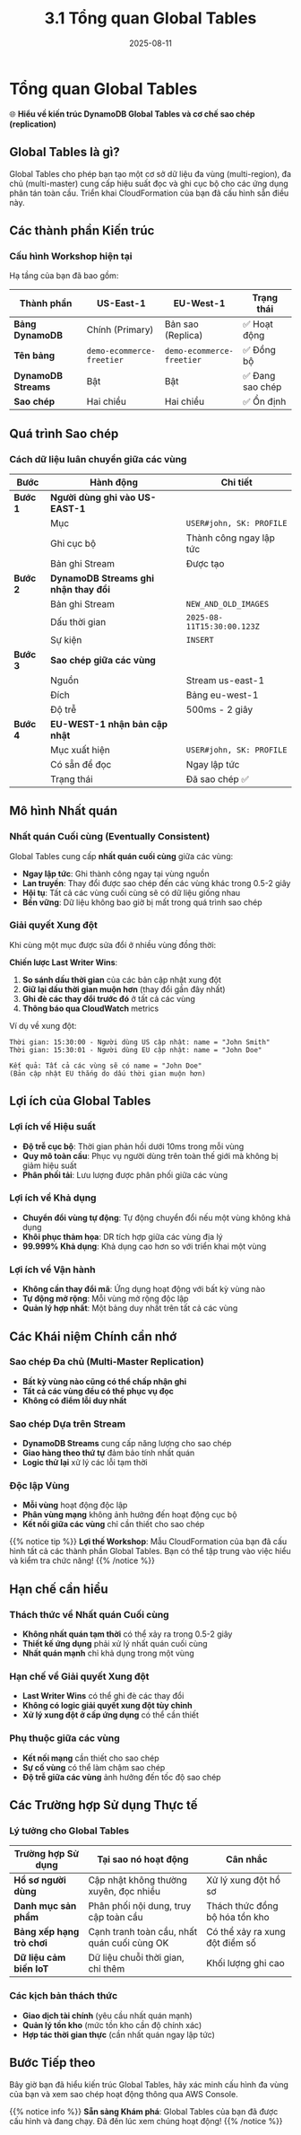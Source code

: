 ﻿---
title : "3.1 Tổng quan Global Tables"
date : "2025-08-11"
weight : 31
chapter : false
pre : " <b> 3.1 </b> "
---

# Tổng quan Global Tables

🌐 **Hiểu về kiến trúc DynamoDB Global Tables và cơ chế sao chép (replication)**

## Global Tables là gì?

Global Tables cho phép bạn tạo một cơ sở dữ liệu đa vùng (multi-region), đa chủ (multi-master) cung cấp hiệu suất đọc và ghi cục bộ cho các ứng dụng phân tán toàn cầu. Triển khai CloudFormation của bạn đã cấu hình sẵn điều này.

## Các thành phần Kiến trúc

### Cấu hình Workshop hiện tại

Hạ tầng của bạn đã bao gồm:

| Thành phần | US-East-1 | EU-West-1 | Trạng thái |
|------------|-----------|-----------|------------|
| **Bảng DynamoDB** | Chính (Primary) | Bản sao (Replica) | ✅ Hoạt động |
| **Tên bảng** | `demo-ecommerce-freetier` | `demo-ecommerce-freetier` | ✅ Đồng bộ |
| **DynamoDB Streams** | Bật | Bật | ✅ Đang sao chép |
| **Sao chép** | Hai chiều | Hai chiều | ✅ Ổn định |

## Quá trình Sao chép

### Cách dữ liệu luân chuyển giữa các vùng

| Bước | Hành động | Chi tiết |
|------|-----------|---------|
| **Bước 1** | **Người dùng ghi vào US-EAST-1** | |
| | Mục | `USER#john, SK: PROFILE` |
| | Ghi cục bộ | Thành công ngay lập tức |
| | Bản ghi Stream | Được tạo |
| **Bước 2** | **DynamoDB Streams ghi nhận thay đổi** | |
| | Bản ghi Stream | `NEW_AND_OLD_IMAGES` |
| | Dấu thời gian | `2025-08-11T15:30:00.123Z` |
| | Sự kiện | `INSERT` |
| **Bước 3** | **Sao chép giữa các vùng** | |
| | Nguồn | Stream us-east-1 |
| | Đích | Bảng eu-west-1 |
| | Độ trễ | 500ms - 2 giây |
| **Bước 4** | **EU-WEST-1 nhận bản cập nhật** | |
| | Mục xuất hiện | `USER#john, SK: PROFILE` |
| | Có sẵn để đọc | Ngay lập tức |
| | Trạng thái | Đã sao chép ✅ |

## Mô hình Nhất quán

### Nhất quán Cuối cùng (Eventually Consistent)

Global Tables cung cấp **nhất quán cuối cùng** giữa các vùng:

- **Ngay lập tức**: Ghi thành công ngay tại vùng nguồn
- **Lan truyền**: Thay đổi được sao chép đến các vùng khác trong 0.5-2 giây
- **Hội tụ**: Tất cả các vùng cuối cùng sẽ có dữ liệu giống nhau
- **Bền vững**: Dữ liệu không bao giờ bị mất trong quá trình sao chép

### Giải quyết Xung đột

Khi cùng một mục được sửa đổi ở nhiều vùng đồng thời:

**Chiến lược Last Writer Wins**:
1. **So sánh dấu thời gian** của các bản cập nhật xung đột
2. **Giữ lại dấu thời gian muộn hơn** (thay đổi gần đây nhất)
3. **Ghi đè các thay đổi trước đó** ở tất cả các vùng
4. **Thông báo qua CloudWatch** metrics

Ví dụ về xung đột:
```text
Thời gian: 15:30:00 - Người dùng US cập nhật: name = "John Smith"
Thời gian: 15:30:01 - Người dùng EU cập nhật: name = "John Doe"

Kết quả: Tất cả các vùng sẽ có name = "John Doe"
(Bản cập nhật EU thắng do dấu thời gian muộn hơn)
```

## Lợi ích của Global Tables

### Lợi ích về Hiệu suất

- **Độ trễ cục bộ**: Thời gian phản hồi dưới 10ms trong mỗi vùng
- **Quy mô toàn cầu**: Phục vụ người dùng trên toàn thế giới mà không bị giảm hiệu suất
- **Phân phối tải**: Lưu lượng được phân phối giữa các vùng

### Lợi ích về Khả dụng

- **Chuyển đổi vùng tự động**: Tự động chuyển đổi nếu một vùng không khả dụng
- **Khôi phục thảm họa**: DR tích hợp giữa các vùng địa lý
- **99.999% Khả dụng**: Khả dụng cao hơn so với triển khai một vùng

### Lợi ích về Vận hành

- **Không cần thay đổi mã**: Ứng dụng hoạt động với bất kỳ vùng nào
- **Tự động mở rộng**: Mỗi vùng mở rộng độc lập
- **Quản lý hợp nhất**: Một bảng duy nhất trên tất cả các vùng

## Các Khái niệm Chính cần nhớ

### Sao chép Đa chủ (Multi-Master Replication)
- **Bất kỳ vùng nào cũng có thể chấp nhận ghi**
- **Tất cả các vùng đều có thể phục vụ đọc**
- **Không có điểm lỗi duy nhất**

### Sao chép Dựa trên Stream
- **DynamoDB Streams** cung cấp năng lượng cho sao chép
- **Giao hàng theo thứ tự** đảm bảo tính nhất quán
- **Logic thử lại** xử lý các lỗi tạm thời

### Độc lập Vùng
- **Mỗi vùng** hoạt động độc lập
- **Phân vùng mạng** không ảnh hưởng đến hoạt động cục bộ
- **Kết nối giữa các vùng** chỉ cần thiết cho sao chép

{{% notice tip %}}
**Lợi thế Workshop**: Mẫu CloudFormation của bạn đã cấu hình tất cả các thành phần Global Tables. Bạn có thể tập trung vào việc hiểu và kiểm tra chức năng!
{{% /notice %}}

## Hạn chế cần hiểu

### Thách thức về Nhất quán Cuối cùng
- **Không nhất quán tạm thời** có thể xảy ra trong 0.5-2 giây
- **Thiết kế ứng dụng** phải xử lý nhất quán cuối cùng
- **Nhất quán mạnh** chỉ khả dụng trong một vùng

### Hạn chế về Giải quyết Xung đột
- **Last Writer Wins** có thể ghi đè các thay đổi
- **Không có logic giải quyết xung đột tùy chỉnh**
- **Xử lý xung đột ở cấp ứng dụng** có thể cần thiết

### Phụ thuộc giữa các vùng
- **Kết nối mạng** cần thiết cho sao chép
- **Sự cố vùng** có thể làm chậm sao chép
- **Độ trễ giữa các vùng** ảnh hưởng đến tốc độ sao chép

## Các Trường hợp Sử dụng Thực tế

### Lý tưởng cho Global Tables

| Trường hợp Sử dụng | Tại sao nó hoạt động | Cân nhắc |
|---------------------|----------------------|----------|
| **Hồ sơ người dùng** | Cập nhật không thường xuyên, đọc nhiều | Xử lý xung đột hồ sơ |
| **Danh mục sản phẩm** | Phân phối nội dung, truy cập toàn cầu | Thách thức đồng bộ hóa tồn kho |
| **Bảng xếp hạng trò chơi** | Cạnh tranh toàn cầu, nhất quán cuối cùng OK | Có thể xảy ra xung đột điểm số |
| **Dữ liệu cảm biến IoT** | Dữ liệu chuỗi thời gian, chỉ thêm | Khối lượng ghi cao |

### Các kịch bản thách thức

- **Giao dịch tài chính** (yêu cầu nhất quán mạnh)
- **Quản lý tồn kho** (mức tồn kho cần độ chính xác)
- **Hợp tác thời gian thực** (cần nhất quán ngay lập tức)

## Bước Tiếp theo

Bây giờ bạn đã hiểu kiến trúc Global Tables, hãy xác minh cấu hình đa vùng của bạn và xem sao chép hoạt động thông qua AWS Console.

{{% notice info %}}
**Sẵn sàng Khám phá**: Global Tables của bạn đã được cấu hình và đang chạy. Đã đến lúc xem chúng hoạt động!
{{% /notice %}}
